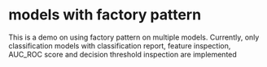 # models with factory pattern
This is a demo on using factory pattern on multiple models. Currently, only classification models with classification report, feature inspection, AUC_ROC score and decision threshold inspection are implemented
